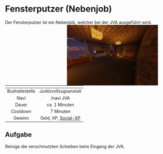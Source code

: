 # Fensterputzer (Nebenjob)
Der Fensterputzer ist ein Nebenjob, welcher bei der JVA ausgeführt wird. <img align="right" width="300" eight="150" src="../../../assets/image/nebenjobs/Fensterputzer.png">

| <!-- --> | <!-- --> |
| :-: | :-: |
| Bushaltestelle | Justizvollzugsanstalt |
| Navi | /navi JVA |
| Dauer | ca. 1 Minuten |
| Cooldown | 7 Minuten |
| Gewinn | Geld, XP, [Social-XP](../..//pages/skills/social.md) |

## Aufgabe
Reinige die verschmutzten Scheiben beim Eingang der JVA.

